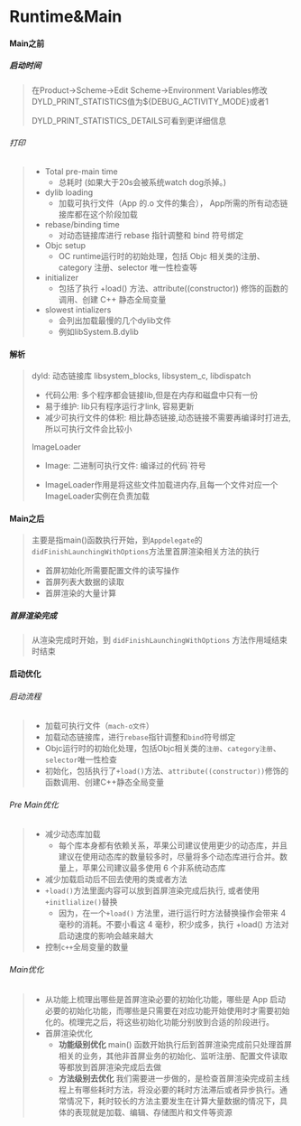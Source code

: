 # Runtime&Main



#### Main之前

##### 启动时间

> 在Product->Scheme->Edit Scheme->Environment Variables修改DYLD_PRINT_STATISTICS值为${DEBUG_ACTIVITY_MODE}或者1
>
> DYLD_PRINT_STATISTICS_DETAILS可看到更详细信息

###### 打印

> - Total pre-main time
>   - 总耗时 (如果大于20s会被系统watch dog杀掉。)
> - dylib loading
>   - 加载可执行文件（App 的.o 文件的集合）， App所需的所有动态链接库都在这个阶段加载
> - rebase/binding time
>   - 对动态链接库进行 rebase 指针调整和 bind 符号绑定
> - Objc setup
>   - OC runtime运行时的初始处理，包括 Objc 相关类的注册、category 注册、selector 唯一性检查等
> - initializer
>   - 包括了执行 +load() 方法、attribute((constructor)) 修饰的函数的调用、创建 C++ 静态全局变量
> - slowest intializers
>   - 会列出加载最慢的几个dylib文件
>   - 例如libSystem.B.dylib



#### 解析

> dyld: 动态链接库 libsystem_blocks, libsystem_c, libdispatch
>
> - 代码公用: 多个程序都会链接lib,但是在内存和磁盘中只有一份
> - 易于维护: lib只有程序运行才link, 容易更新
> - 减少可执行文件的体积: 相比静态链接,动态链接不需要再编译时打进去, 所以可执行文件会比较小
>
> ImageLoader
>
> - Image: 二进制可执行文件: 编译过的代码`符号
>
> - ImageLoader作用是将这些文件加载进内存,且每一个文件对应一个ImageLoader实例在负责加载



#### Main之后

> 主要是指main()函数执行开始，到`Appdelegate`的`didFinishLaunchingWithOptions`方法里首屏渲染相关方法的执行
>
> - 首屏初始化所需要配置文件的读写操作
> - 首屏列表大数据的读取
> - 首屏渲染的大量计算

##### 首屏渲染完成

> 从渲染完成时开始，到 `didFinishLaunchingWithOptions` 方法作用域结束时结束



#### 启动优化

###### 启动流程

> - 加载可执行文件（`mach-o文件`）
> - 加载动态链接库，进行`rebase`指针调整和`bind`符号绑定
> - Objc运行时的初始化处理，包括Objc相关类的`注册`、`category注册`、`selector`唯一性检查
> - 初始化，包括执行了`+load()`方法、`attribute((constructor))`修饰的函数调用、创建C++静态全局变量

###### Pre Main优化

> - 减少动态库加载
>   - 每个库本身都有依赖关系，苹果公司建议使用更少的动态库，并且建议在使用动态库的数量较多时，尽量将多个动态库进行合并。数量上，苹果公司建议最多使用 6 个非系统动态库
> - 减少加载启动后不回去使用的类或者方法
> - `+load()`方法里面内容可以放到首屏渲染完成后执行, 或者使用`+initlialize()`替换
>   - 因为，在一个`+load()` 方法里，进行运行时方法替换操作会带来 4 毫秒的消耗。不要小看这 4 毫秒，积少成多，执行 +load() 方法对启动速度的影响会越来越大
> - 控制`c++`全局变量的数量

###### Main优化

> - 从功能上梳理出哪些是首屏渲染必要的初始化功能，哪些是 App 启动必要的初始化功能，而哪些是只需要在对应功能开始使用时才需要初始化的。梳理完之后，将这些初始化功能分别放到合适的阶段进行。
> - 首屏渲染优化
>   - **功能级别优化** 
>     main() 函数开始执行后到首屏渲染完成前只处理首屏相关的业务，其他非首屏业务的初始化、监听注册、配置文件读取等都放到首屏渲染完成后去做
>   - **方法级别去优化** 
>     我们需要进一步做的，是检查首屏渲染完成前主线程上有哪些耗时方法，将没必要的耗时方法滞后或者异步执行。通常情况下，耗时较长的方法主要发生在计算大量数据的情况下，具体的表现就是加载、编辑、存储图片和文件等资源



